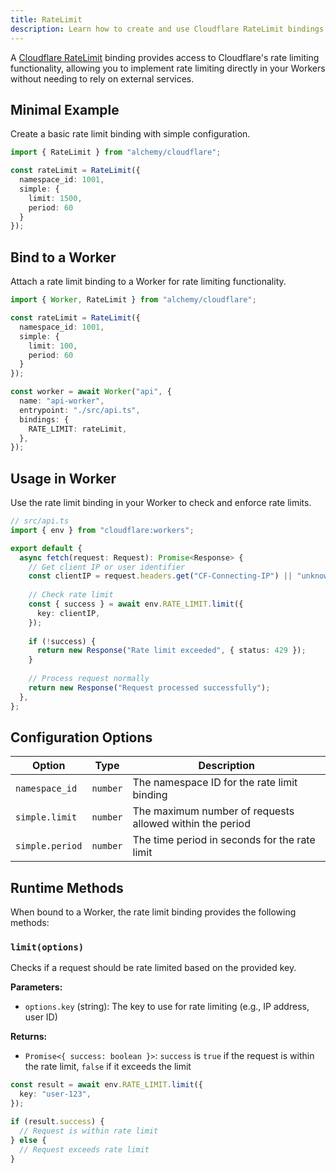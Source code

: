 ```yaml
---
title: RateLimit
description: Learn how to create and use Cloudflare RateLimit bindings in Alchemy to implement rate limiting in your Workers.
---
```


A [Cloudflare RateLimit](https://developers.cloudflare.com/workers/runtime-apis/bindings/rate-limit/) binding provides access to Cloudflare's rate limiting functionality, allowing you to implement rate limiting directly in your Workers without needing to rely on external services.

## Minimal Example

Create a basic rate limit binding with simple configuration.

```ts
import { RateLimit } from "alchemy/cloudflare";

const rateLimit = RateLimit({
  namespace_id: 1001,
  simple: {
    limit: 1500,
    period: 60
  }
});
```

## Bind to a Worker

Attach a rate limit binding to a Worker for rate limiting functionality.

```ts
import { Worker, RateLimit } from "alchemy/cloudflare";

const rateLimit = RateLimit({
  namespace_id: 1001,
  simple: {
    limit: 100,
    period: 60
  }
});

const worker = await Worker("api", {
  name: "api-worker",
  entrypoint: "./src/api.ts",
  bindings: {
    RATE_LIMIT: rateLimit,
  },
});
```

## Usage in Worker

Use the rate limit binding in your Worker to check and enforce rate limits.

```ts
// src/api.ts
import { env } from "cloudflare:workers";

export default {
  async fetch(request: Request): Promise<Response> {
    // Get client IP or user identifier
    const clientIP = request.headers.get("CF-Connecting-IP") || "unknown";
    
    // Check rate limit
    const { success } = await env.RATE_LIMIT.limit({
      key: clientIP,
    });
    
    if (!success) {
      return new Response("Rate limit exceeded", { status: 429 });
    }
    
    // Process request normally
    return new Response("Request processed successfully");
  },
};
```

## Configuration Options

| Option | Type | Description |
|--------|------|-------------|
| `namespace_id` | `number` | The namespace ID for the rate limit binding |
| `simple.limit` | `number` | The maximum number of requests allowed within the period |
| `simple.period` | `number` | The time period in seconds for the rate limit |

## Runtime Methods

When bound to a Worker, the rate limit binding provides the following methods:

### `limit(options)`

Checks if a request should be rate limited based on the provided key.

**Parameters:**
- `options.key` (string): The key to use for rate limiting (e.g., IP address, user ID)

**Returns:**
- `Promise<{ success: boolean }>`: `success` is `true` if the request is within the rate limit, `false` if it exceeds the limit

```ts
const result = await env.RATE_LIMIT.limit({
  key: "user-123",
});

if (result.success) {
  // Request is within rate limit
} else {
  // Request exceeds rate limit
}
```